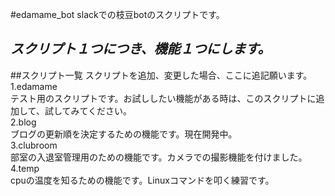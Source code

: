 #edamame_bot
slackでの枝豆botのスクリプトです。

_スクリプト１つにつき、機能１つにします。_
------
##スクリプト一覧
スクリプトを追加、変更した場合、ここに追記願います。  
1.edamame  
 テスト用のスクリプトです。お試ししたい機能がある時は、このスクリプトに追加して、試してみてください。  
2.blog  
 ブログの更新順を決定するための機能です。現在開発中。  
3.clubroom  
 部室の入退室管理用のための機能です。カメラでの撮影機能を付けました。  
4.temp  
 cpuの温度を知るための機能です。Linuxコマンドを叩く練習です。  

